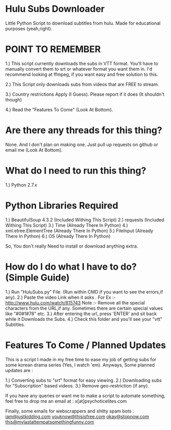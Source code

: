 # Hulu Subs Downloader
Little Python Script to download subtitles from hulu. Made for educational purposes (yeah,right).


# POINT TO REMEMBER

1.) This script currently downloads the subs in VTT format. You'll have to manually convert them to srt or whatever format you want them in.
I'd recommend looking at ffmpeg, if you want easy and free solution to this. 

2.) This Script only downloads subs from videos that are FREE to stream.

3.) Country restrictions Apply (I Guess). Please report if it does (It shouldn't though)

4.) Read the "Features To Come" (Look At Bottom).


# Are there any threads for this thing?

None. And I don't plan on making one. Just pull up requests on github or email me (Look At Bottom).


# What do I need to run this thing?

1.) Python 2.7.x

# Python Libraries Required

1.) BeautifulSoup 4.3.2 (Included Withing This Script)
2.) requests (Included Withing This Script)
3.) Time (Already There In Python)
4.) xml.etree.ElementTree (Already There In Python)
5.) FileInput (Already There In Python)
6.) OS (Already There In Python)

So, You don't really Need to install or download anything extra.


# How do I do what I have to do? (Simple Guide)

1.) Run "HuluSubs.py" File. (Run within CMD if you want to see the errors,if any).
2.) Paste the video Link when it asks . For Ex :- http://www.hulu.com/watch/815743
Note :- Remove all the special characters from the URL,if any. Sometimes there are certain special values like "#0#1#78" etc.
3.) After entering the url, press 'ENTER' and sit back while it Downloads the Subs.
4.) Check this folder and you'll see your "vtt" Subtitles.


# Features To Come / Planned Updates

This is a script I made in my free time to ease my job of getting subs for some korean drama series (Yes, I watch 'em).
Anyways, Some planned updates are :

1.) Converting subs to "srt" format for easy viewing.
2.) Downloading subs for "Subscription" based videos.
3.) Remove geo-restriction (if any).


If you have any queries or want me to make a script to automate something, feel free to drop me an email at :
x[at]psychoticelites.com

Finally, some emails for webscrappers and shitty spam bots :
iam@justkidding.com
youknow@thisisfree.com
okay@stopnow.com
this@mylastattempatsomethingfunny.com